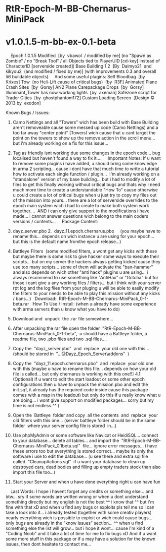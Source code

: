 RtR-Epoch-M-BB-Chernarus-MiniPack
=================
v1.0.1.5-m-bb-ex-0.1-beta
=================
  
  
Epoch 1.0.1.5 Modified  [by  vbawol  / modified by me]
(no "Spawn as Zombie" / no "Break Tool" / all Objects tied to PlayerUID [cd-key] instead of CharacterID [serverside created])
Base Building 1.2  [By  Daimyo21  and  kikyou2  (and modified / fixed by me)]
(with improvements 0.3 and overall 56 buildable objects)
  
  
And some useful plugins:
Self Bloodbag  [by  Krixes]
Tow  (no Heli-Lift cause of critical bugs)  [by  R3F]
Animated Plane Crash Sites  [by  Gorsy]
AN2 Plane Carepackage Drops  [by  Gorsy]
Illuminant_Tower has now working lights  [by  axeman]
Safezone script for Trader Cities  [by  ghostphantom172]
Custom Loading Screen  [Design © 2013 by  exodon]


Known Bugs / Issues:  

1. Camo Nettings and all "Towers" wich has been build with Base Building aren't removeable cause some messed up code (Camo Nettings) and a too far away "center point" (Towers) wich cause that u cant target the point on the towers to show up the remove action in the scroll menu... but i'm already working on a fix for this issue...

2. Tag as friendly isnt working due some changes in the epoch code... bug localised but haven't found a way to fix it....
  
  
Important Notes:
If u want to remove some plugins i have added, u should bring some knowledge in arma 2 scripting... cause i dont have that much time to write a tutorial how to activate each single function / plugin...  I'm already working on a "standalone" version of my base building... but i had to modify a lot of files to get this finally working without critical bugs and thats why i need much more time to create a understandable "How To" cause otherwise u could create a lot of critical bugs when u just try to copy my files out of the mission into yours... there are a lot of serverside overrides to the epoch main system wich i had to create to make both system work together....  AND i can only give support to the modifications i have made... i cannot answer questions wich belong to the main coders versions / contents...
  
  
Package Content:
1. dayz_server.pbo
2.  dayz_11.epoch.chernarus.pbo     (you maybe have to rename this... depends on wich instance u are using for your epoch... but this is the default name fromthe epoch release...)
3. Battleye Filters  (some modified filters, u wont get any kicks with these but maybe there is some risk to give hacker some ways to execute their scripts... but on my server the hackers always getting kicked cause they use too many scripts... some of them will activate the "ban-hammer" and also depends on wich other "anti hack" plugins u are using... i always recommend to use something like "AntiHax" or "Gotcha" but for those i cant give u any working files / filters... but i think with your server rpt log and the log files from your pluging u will be able to easily modify the filters to your needs to be able to play this mission without any kicks / bans...)
  
Download:  RtR-Epoch-M-BB-Chernarus-MiniPack_0-1-beta.rar
  
How To Use / Install:
(when u already have some experience with arma servers than u know what you have to do)
  
1. Download and  unpack  the .rar file somewhere...
2. After unpacking the rar file open the folder  "RtR-Epoch-M-BB-Chernarus-MiniPack_0-1-beta",  u should have a Battleye folder, a readme file, two .pbo files and two .sql files....
3. Copy the  "dayz_server.pbo"  and  replace  your old one with this... (should be stored in  "...\@Dayz_Epoch_Server\addons\"  )
4. Copy the  "dayz_11.epoch.chernarus.pbo"  and  replace  your old one with this (maybe u have to rename this file... depends on how your old file is called... but only chernarus is working with this one!!)
4.1 (Optional) If u want to edit the start loadout or some other epoch configurations then u have to unpack the mission pbo and edit the init.sqf, it already has the required code inside cause this package comes with a map in the loadout) but only do this if u really know what u are doing... i wont give support on modified packages... sorry but my time is not endless ^^ )
5. Open the  Battleye  folder and copy  all the contents  and  replace  your old filters with this one... (server battleye folder should be in the same folder  where your server config file is stored  in...)
6. Use phpMyAdmin or some software like Navicat or HeidiSQL... connect to your database... delete all tables... and import the  "RtR-Epoch-M-BB-Chernarus-MiniPack_0.1beta.sql"  file... ignore error messages... i have these errors too but everything is stored correct... maybe its only the software i use to edit the database... (u see there and extra sql file called  "CleanupActions.sql"  if u want your database to clean up destroyed cars, dead bodies and filling up empty traders stock than also import this file too...)
7. Start your Server and when u have done everything right u can have fun

  
  
Last Words:
I hope i havent forget any credits or something else... and btw... sry if some words are written wrong or when u dont understand something directly but my english is not the best ^^ i know that ^^ but i'm fine with that xD and when u find any bugs or exploits pls tell me so i can take a look into it... i already tested (together with some creativ players) nearly everything wich is possible to exploit or wich could cause bugs... only bugs are already in the "know issues" section... ^^ when u find something else the list will grow... but i hope it wont... cause i'm kind of a "Coding Noob" and it take a lot of time for me to fix bugs xD
And if u want some more stuff in this package or if u may have a solution for the known issues, then dont hesitate to contact me...
